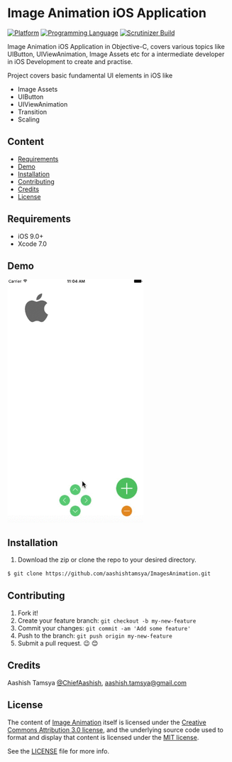 # Image Animation iOS Application

[![Platform](https://img.shields.io/badge/platform-ios-lightgrey.svg)]()
[![Programming Language](https://img.shields.io/badge/language-objective--c-ff69b4.svg)]()
[![Scrutinizer Build](https://img.shields.io/scrutinizer/build/g/filp/whoops.svg?maxAge=2592000)]()

 Image Animation iOS Application in Objective-C, covers various topics like UIButton, UIViewAnimation, Image Assets etc for a intermediate developer in iOS Development to create and practise.

Project covers basic fundamental UI elements in iOS like

- Image Assets
- UIButton
- UIViewAnimation
- Transition
- Scaling

## Content

-	[Requirements](#requirements)
-	[Demo](#demo)
-	[Installation](#installation)
-	[Contributing](#contributing)
-	[Credits](#credits)
-	[License](#license)

## Requirements
* iOS 9.0+
* Xcode 7.0

## Demo

![DEMO](https://github.com/aashishtamsya/ImagesAnimation/blob/master/Resources/DEMO/DEMO.gif)


## Installation

1. Download the zip or clone the repo to your desired directory.

```sh
$ git clone https://github.com/aashishtamsya/ImagesAnimation.git
```


## Contributing

1. Fork it!
2. Create your feature branch: `git checkout -b my-new-feature`
3. Commit your changes: `git commit -am 'Add some feature'`
4. Push to the branch: `git push origin my-new-feature`
5. Submit a pull request. 😉 😊

## Credits

Aashish Tamsya [@ChiefAashish](https://www.twitter.com/chiefaashish),
aashish.tamsya@gmail.com

## License

The content of [Image Animation](https://github.com/aashishtamsya/ImagesAnimation.git) itself is licensed under the [Creative Commons Attribution 3.0 license](https://creativecommons.org/licenses/by/3.0/us/deed.en_US), and the underlying source code used to format and display that content is licensed under the [MIT license](https://opensource.org/licenses/mit-license.php).

See the [LICENSE](LICENSE.md) file for more info.

